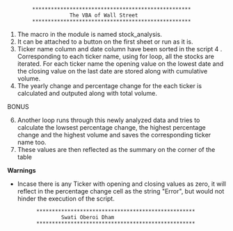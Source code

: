			***************************************************
			     		The VBA of Wall Street
			***************************************************

1. The macro in the module is named stock_analysis.
2. It can be attached to a button on the first sheet or run as it is. 
3. Ticker name column and date column have been sorted in the script
4 . Corresponding to each ticker name, using for loop, all the stocks are iterated. For each ticker name the opening value on the lowest date and the closing value on the last date are stored along with cumulative volume.
5. The yearly change and percentage change for the each ticker is calculated and outputed along with total volume.

BONUS

6. Another loop runs through this newly analyzed data and tries to calculate the lowsest percentage change, the highest percentage change and the highest volume and saves the corresponding ticker name too.
7. These values are then reflected as the summary on the corner of the table

**Warnings**
- Incase there is any Ticker with opening and closing values as zero, it will reflect in the percentage change cell as the string "Error", but would not hinder the execution of the script.



			***************************************************
					Swati Oberoi Dham
			***************************************************
